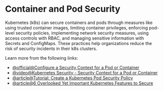 # Container and Pod Security

Kubernetes (k8s) can secure containers and pods through measures like using trusted container images, limiting container privileges, enforcing pod-level security policies, implementing network security measures, using access controls with RBAC, and managing sensitive information with Secrets and ConfigMaps. These practices help organizations reduce the risk of security incidents in their k8s clusters.

Learn more from the following links:

- [@official@Configure a Security Context for a Pod or Container](https://kubernetes.io/docs/tasks/configure-pod-container/security-context/)
- [@video@Kubernetes Security - Security Context for a Pod or Container](https://www.youtube.com/watch?v=i8wfvoVf2xs)
- [@article@Tutorial: Create a Kubernetes Pod Security Policy](https://thenewstack.io/tutorial-create-a-kubernetes-pod-security-policy/)
- [@article@6 Overlooked Yet Important Kubernetes Features to Secure](https://thenewstack.io/6-overlooked-yet-important-kubernetes-features-to-secure/)
